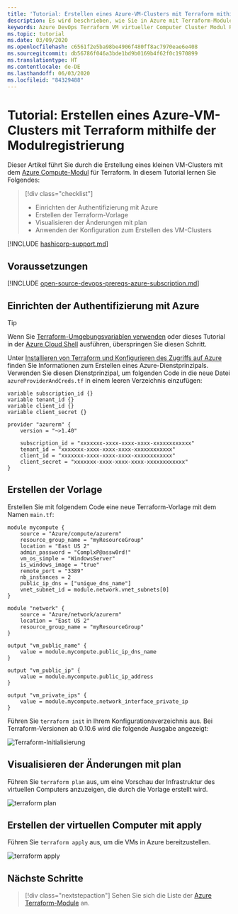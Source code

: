 ```yaml
---
title: 'Tutorial: Erstellen eines Azure-VM-Clusters mit Terraform mithilfe der Modulregistrierung'
description: Es wird beschrieben, wie Sie in Azure mit Terraform-Modulen einen Cluster mit virtuellen Windows-Computern erstellen.
keywords: Azure DevOps Terraform VM virtueller Computer Cluster Modul Registrierung
ms.topic: tutorial
ms.date: 03/09/2020
ms.openlocfilehash: c6561f2e5ba98be4906f480ff8ac7970eae6e408
ms.sourcegitcommit: db56786f046a3bde1bd9b0169b4f62f0c1970899
ms.translationtype: HT
ms.contentlocale: de-DE
ms.lasthandoff: 06/03/2020
ms.locfileid: "84329488"
---
```

# <a name="tutorial-create-an-azure-vm-cluster-with-terraform-using-the-module-registry"></a>Tutorial: Erstellen eines Azure-VM-Clusters mit Terraform mithilfe der Modulregistrierung

Dieser Artikel führt Sie durch die Erstellung eines kleinen VM-Clusters mit dem [Azure Compute-Modul](https://registry.terraform.io/modules/Azure/compute/azurerm/1.0.2) für Terraform. In diesem Tutorial lernen Sie Folgendes: 

> [!div class="checklist"]
> * Einrichten der Authentifizierung mit Azure
> * Erstellen der Terraform-Vorlage
> * Visualisieren der Änderungen mit plan
> * Anwenden der Konfiguration zum Erstellen des VM-Clusters

[!INCLUDE [hashicorp-support.md](includes/hashicorp-support.md)]

## <a name="prerequisites"></a>Voraussetzungen

[!INCLUDE [open-source-devops-prereqs-azure-subscription.md](../includes/open-source-devops-prereqs-azure-subscription.md)]

## <a name="set-up-authentication-with-azure"></a>Einrichten der Authentifizierung mit Azure

> [!TIP]
> Wenn Sie [Terraform-Umgebungsvariablen verwenden](getting-started-cloud-shell.md) oder dieses Tutorial in der [Azure Cloud Shell](/azure/cloud-shell/overview) ausführen, überspringen Sie diesen Schritt.

 Unter [Installieren von Terraform und Konfigurieren des Zugriffs auf Azure](getting-started-cloud-shell.md) finden Sie Informationen zum Erstellen eines Azure-Dienstprinzipals. Verwenden Sie diesen Dienstprinzipal, um folgenden Code in die neue Datei `azureProviderAndCreds.tf` in einem leeren Verzeichnis einzufügen:

```hcl
variable subscription_id {}
variable tenant_id {}
variable client_id {}
variable client_secret {}

provider "azurerm" {
    version = "~>1.40"

    subscription_id = "xxxxxxx-xxxx-xxxx-xxxx-xxxxxxxxxxxx"
    tenant_id = "xxxxxxx-xxxx-xxxx-xxxx-xxxxxxxxxxxx"
    client_id = "xxxxxxx-xxxx-xxxx-xxxx-xxxxxxxxxxxx"
    client_secret = "xxxxxxx-xxxx-xxxx-xxxx-xxxxxxxxxxxx"
}
```

## <a name="create-the-template"></a>Erstellen der Vorlage

Erstellen Sie mit folgendem Code eine neue Terraform-Vorlage mit dem Namen `main.tf`:

```hcl
module mycompute {
    source = "Azure/compute/azurerm"
    resource_group_name = "myResourceGroup"
    location = "East US 2"
    admin_password = "ComplxP@assw0rd!"
    vm_os_simple = "WindowsServer"
    is_windows_image = "true"
    remote_port = "3389"
    nb_instances = 2
    public_ip_dns = ["unique_dns_name"]
    vnet_subnet_id = module.network.vnet_subnets[0]
}

module "network" {
    source = "Azure/network/azurerm"
    location = "East US 2"
    resource_group_name = "myResourceGroup"
}

output "vm_public_name" {
    value = module.mycompute.public_ip_dns_name
}

output "vm_public_ip" {
    value = module.mycompute.public_ip_address
}

output "vm_private_ips" {
    value = module.mycompute.network_interface_private_ip
}
```

Führen Sie `terraform init` in Ihrem Konfigurationsverzeichnis aus. Bei Terraform-Versionen ab 0.10.6 wird die folgende Ausgabe angezeigt:

![Terraform-Initialisierung](media/create-vm-cluster-module/terraform-init-with-modules.png)

## <a name="visualize-the-changes-with-plan"></a>Visualisieren der Änderungen mit plan

Führen Sie `terraform plan` aus, um eine Vorschau der Infrastruktur des virtuellen Computers anzuzeigen, die durch die Vorlage erstellt wird.

![terraform plan](media/create-vm-cluster-with-infrastructure/terraform-plan.png)


## <a name="create-the-virtual-machines-with-apply"></a>Erstellen der virtuellen Computer mit apply

Führen Sie `terraform apply` aus, um die VMs in Azure bereitzustellen.

![terraform apply](media/create-vm-cluster-with-infrastructure/terraform-apply.png)

## <a name="next-steps"></a>Nächste Schritte

> [!div class="nextstepaction"] 
> Sehen Sie sich die Liste der [Azure Terraform-Module](https://registry.terraform.io/modules/Azure) an.